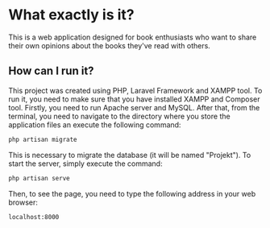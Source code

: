 # What exactly is it?
 This is a web application designed for book enthusiasts who want to share their own opinions about the books they've read with others.

## How can I run it?
This project was created using PHP, Laravel Framework and XAMPP tool. To run it, you need to make sure that you have installed XAMPP and Composer tool. Firstly, you need to run Apache server and MySQL. After that, from the terminal, you need to navigate to the directory where you store the application files an execute the following command:
```bash
php artisan migrate
```
This is necessary to migrate the database (it will be named "Projekt").
To start  the server, simply execute the command:
```bash
php artisan serve
```
Then, to see the page, you need to type the following address in your web browser:
```bash
localhost:8000
```